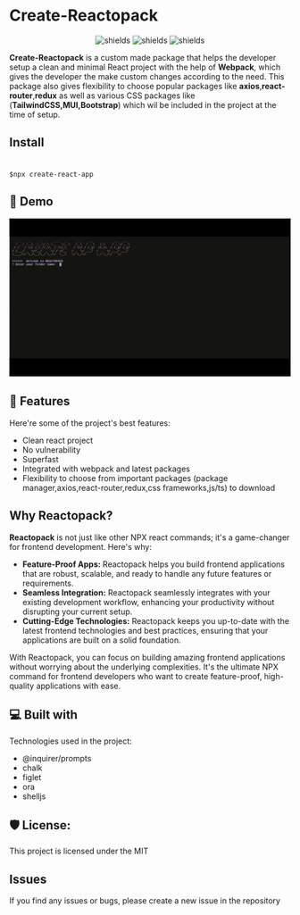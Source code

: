 <!-- <p align="center"><img src="https://socialify.git.ci/amitkroutthedev/create-reactopack/image?description=1&descriptionEditable=An%20interactive%20npx%20CLI%20that%20handles%20scaffolding%20and%20setup%20of%20a%20React%20project%20using%20Webpack%20and%20other%20popular%20packages.%20%0A&font=Jost&logo=https%3A%2F%2Fraw.githubusercontent.com%2Famitkroutthedev%2Fsuper-react-app%2Fmain%2Fassets%2Flogoonbg.png&name=1&owner=1&pattern=Formal%20Invitation&theme=Dark" alt="project-image"></p> -->
<h1>Create-Reactopack</h1>
<p align="center">
<img src="https://img.shields.io/badge/License-MIT-green.svg" alt="shields">
<img src="https://img.shields.io/npm/v/create-rp-app.svg?logo=npm" alt="shields">
<img src="https://img.shields.io/npm/dt/create-rp-app?logo=npm" alt="shields">
</p>

<p><b>Create-Reactopack</b> is a custom made package that helps the developer setup a clean and minimal React project with the help of <b>Webpack</b>, which gives the developer the make custom changes according to the need. This package also gives flexibility to choose popular packages like <b>axios</b>,<b>react-router</b>,<b>redux</b> as well as various CSS packages like (<b>TailwindCSS,MUI,Bootstrap</b>) which wil be included in the project at the time of setup. </p>

<h2>
Install
</h2>
<code>
$npx create-react-app
</code>



<h2>🚀 Demo</h2>

![demolink](https://raw.githubusercontent.com/amitkroutthedev/create-reactopack/main/assets/rp-code.gif)

<h2>🧐 Features</h2>

Here're some of the project's best features:

- Clean react project
- No vulnerability
- Superfast
- Integrated with webpack and latest packages
- Flexibility to choose from important packages (package manager,axios,react-router,redux,css frameworks,js/ts) to download

<h2>Why Reactopack?</h2>

<p>
  <b>Reactopack</b> is not just like other NPX react commands; it's a game-changer for frontend development. Here's why:
</p>
<ul> 
  <li><b>Feature-Proof Apps:</b> Reactopack helps you build frontend applications that are robust, scalable, and ready to handle any future features or requirements.</li>
   <li><b>Seamless Integration:</b> Reactopack seamlessly integrates with your existing development workflow, enhancing your productivity without disrupting your current setup.</li>
  <li><b>Cutting-Edge Technologies:</b> Reactopack keeps you up-to-date with the latest frontend technologies and best practices, ensuring that your applications are built on a solid foundation.</li>
</ul>
With Reactopack, you can focus on building amazing frontend applications without worrying about the underlying complexities. It's the ultimate NPX command for frontend developers who want to create feature-proof, high-quality applications with ease.
  
  
<h2>💻 Built with</h2>

Technologies used in the project:

- @inquirer/prompts
- chalk
- figlet
- ora
- shelljs


<h2>🛡️ License:</h2>

This project is licensed under the MIT

## Issues

If you find any issues or bugs, please create a new issue in the repository

